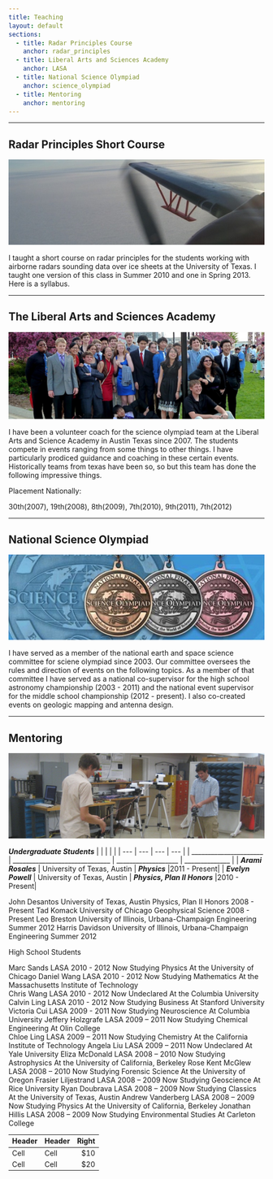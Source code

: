 ```yaml
---
title: Teaching
layout: default
sections: 
  - title: Radar Principles Course
    anchor: radar_principles
  - title: Liberal Arts and Sciences Academy
    anchor: LASA
  - title: National Science Olympiad
    anchor: science_olympiad
  - title: Mentoring
    anchor: mentoring
---
```


---

<a name="radar_principles"> </a>

## Radar Principles Short Course 
![Alt text](/images/antenna.jpg)

I taught a short course on radar principles for the students working with airborne radars sounding data over ice sheets at the University of Texas.  I taught one version of this class in Summer 2010 and one in Spring 2013.  Here is a syllabus.

---

<a name="LASA"></a>

## The Liberal Arts and Sciences Academy 

![Alt text](/images/lasa.jpg)

I have been a volunteer coach for the science olympiad team at the Liberal Arts and Science Academy in Austin Texas since 2007.  The students compete in events ranging from some things to other things.  I have particularly prodiced guidance and coaching in these certain events.  Historically teams from texas have been so, so but this team has done the following impressive things.

Placement Nationally: 

30th(2007), 19th(2008), 8th(2009), 7th(2010), 9th(2011), 7th(2012) 

---

<a name="science_olympiad"></a>

## National Science Olympiad

![Alt text](/images/national_medals.jpg)

I have served as a member of the national earth and space science committee for sciene olympiad since 2003.  Our committee oversees the rules and direction of events on the following topics.  As a member of that committee I have served as a national co-supervisor for the high school astronomy championship (2003 - 2011) and the national event supervisor for the middle school championship (2012 - present). I also co-created events on geologic mapping and antenna design.

---

<a name="mentoring"></a>

## Mentoring 

![Alt text](/images/mentoring.jpg)

***Undergraduate Students***
| | | | |
| --- | --- | --- | --- |
| ______________________ | ______________________________ | ___________________ | ______________ |
| ***Arami Rosales*** | University of Texas, Austin | ***Physics*** |2011 - Present|
| ***Evelyn Powell*** | University of Texas, Austin | ***Physics, Plan II Honors*** |2010 - Present|

John Desantos University of Texas, Austin Physics, Plan II Honors 2008 - Present
Tad Komack University of Chicago Geophysical Science 2008 - Present 
Leo Breston	University of Illinois, Urbana-Champaign Engineering Summer 2012 
Harris Davidson	University of Illinois, Urbana-Champaign Engineering Summer 2012

High School Students

Marc Sands LASA 2010 - 2012 Now Studying Physics At the University of Chicago
Daniel Wang LASA 2010 - 2012 Now Studying Mathematics At the Massachusetts Institute of Technology	
Chris Wang LASA 2010 - 2012	Now Undeclared At the Columbia University
Calvin Ling LASA 2010 - 2012 Now Studying Business At Stanford University	
Victoria Cui LASA 2009 - 2011 Now Studying Neuroscience At Columbia University
Jeffery Holzgrafe LASA 2009 – 2011 Now Studying Chemical Engineering At Olin College	
Chloe Ling LASA 2009 – 2011	Now Studying Chemistry At the California Institute of Technology
Angela Liu LASA 2009 – 2011	Now Undeclared At Yale University
Eliza McDonald LASA 2008 – 2010	Now Studying Astrophysics At the University of California, Berkeley
Rose Kent McGlew LASA 2008 – 2010 Now Studying Forensic Science At the University of Oregon	
Frasier Liljestrand LASA 2008 – 2009 Now Studying Geoscience At Rice University
Ryan Doubrava LASA 2008 – 2009 Now Studying Classics At the University of Texas, Austin
Andrew Vanderberg LASA 2008 – 2009 Now Studying Physics At the University of California, Berkeley
Jonathan Hillis LASA 2008 – 2009 Now Studying Environmental Studies At Carleton College

| Header | Header | Right  |
| ------ | ------ | -----: |
|  Cell  |  Cell  |   $10  |
|  Cell  |  Cell  |   $20  |
